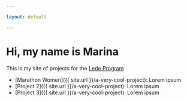 ```yaml
---

layout: default

---
```


# Hi, my name is Marina

This is my site of projects for the [Lede Program](http://ledeprogram.com)

* [Marathon Women]({{ site.url }}/a-very-cool-project): Lorem ipsum
* [Project 2]({{ site.url }}/a-very-cool-project): Lorem ipsum
* [Project 3]({{ site.url }}/a-very-cool-project): Lorem ipsum